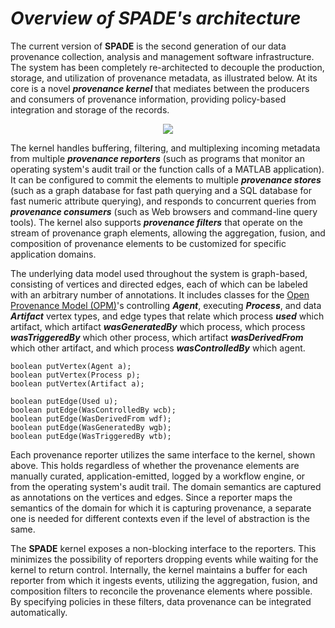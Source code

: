 # _Overview of SPADE's architecture_ #

The current version of **SPADE** is the second generation of our data provenance collection, analysis and management software infrastructure. The system has been completely re-architected to decouple the production, storage, and utilization of provenance metadata, as illustrated below. At its core is a novel _**provenance kernel**_ that mediates between the producers and consumers of provenance information, providing policy-based integration and storage of the records.

<p align='center'>
<img src='http://data-provenance.googlecode.com/svn/wiki/img/SPADEv2.png' />
</p>

The kernel handles buffering, filtering, and multiplexing incoming metadata from multiple _**provenance reporters**_ (such as programs that monitor an operating system's audit trail or the function calls of a MATLAB application). It can be configured to commit the elements to multiple _**provenance stores**_ (such as a graph database for fast path querying and a SQL database for fast numeric attribute querying), and responds to concurrent queries from _**provenance consumers**_ (such as Web browsers and command-line query tools). The kernel also supports _**provenance filters**_ that operate on the stream of provenance graph elements, allowing the aggregation, fusion, and composition of provenance elements to be customized for specific application domains.

The underlying data model used throughout the system is graph-based, consisting of vertices and directed edges, each of which can be labeled with an arbitrary number of annotations. It includes classes for the [Open Provenance Model (OPM)](http://eprints.ecs.soton.ac.uk/21449/)'s controlling _**Agent**_, executing _**Process**_, and data _**Artifact**_ vertex types, and edge types that relate which process _**used**_ which artifact, which artifact _**wasGeneratedBy**_ which process, which process _**wasTriggeredBy**_ which other process, which artifact _**wasDerivedFrom**_ which other artifact, and which process _**wasControlledBy**_ which agent.

```
boolean putVertex(Agent a);
boolean putVertex(Process p);
boolean putVertex(Artifact a);

boolean putEdge(Used u);
boolean putEdge(WasControlledBy wcb);
boolean putEdge(WasDerivedFrom wdf);
boolean putEdge(WasGeneratedBy wgb);
boolean putEdge(WasTriggeredBy wtb);
```

Each provenance reporter utilizes the same interface to the kernel, shown above. This holds regardless of whether the provenance elements are manually curated, application-emitted, logged by a workflow engine, or from the operating system's audit trail. The domain semantics are captured as annotations on the vertices and edges. Since a reporter maps the semantics of the domain for which it is capturing provenance, a separate one is needed for different contexts even if the level of abstraction is the same.

The **SPADE** kernel exposes a non-blocking interface to the reporters. This minimizes the possibility of reporters dropping events while waiting for the kernel to return control. Internally, the kernel maintains a buffer for each reporter from which it ingests events, utilizing the aggregation, fusion, and composition filters to reconcile the provenance elements where possible. By specifying policies in these filters, data provenance can be integrated automatically.